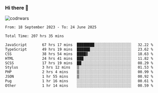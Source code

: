 ### Hi there 👋


![codrwars](https://www.codewars.com/users/rsschool_c9af20f58c35c696/badges/micro) 

<!--START_SECTION:waka-->

```txt
From: 18 September 2023 - To: 24 June 2025

Total Time: 207 hrs 35 mins

JavaScript       67 hrs 17 mins  ████████░░░░░░░░░░░░░░░░░   32.22 %
TypeScript       49 hrs 19 mins  ██████░░░░░░░░░░░░░░░░░░░   23.62 %
CSS              38 hrs 54 mins  ████▓░░░░░░░░░░░░░░░░░░░░   18.63 %
HTML             24 hrs 41 mins  ███░░░░░░░░░░░░░░░░░░░░░░   11.82 %
SCSS             17 hrs 19 mins  ██░░░░░░░░░░░░░░░░░░░░░░░   08.29 %
Stylus           3 hrs 12 mins   ▒░░░░░░░░░░░░░░░░░░░░░░░░   01.53 %
PHP              2 hrs 4 mins    ▒░░░░░░░░░░░░░░░░░░░░░░░░   00.99 %
JSON             1 hr 55 mins    ▒░░░░░░░░░░░░░░░░░░░░░░░░   00.92 %
Pug              1 hr 16 mins    ░░░░░░░░░░░░░░░░░░░░░░░░░   00.61 %
Other            1 hr 14 mins    ░░░░░░░░░░░░░░░░░░░░░░░░░   00.59 %
```

<!--END_SECTION:waka-->
